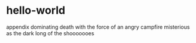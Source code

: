 # hello-world
appendix dominating death
with the force of an angry campfire
misterious as the dark long of the shooooooes
